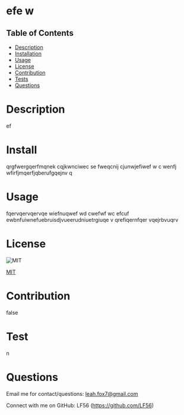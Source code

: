 # efe	w


  ## Table of Contents
  - [Description](#Description)
  - [Installation](#Install)
  - [Usage](#Usage)
  - [License](#License)
  - [Contribution](#Contribution)
  - [Tests](#Tests)
  - [Questions](#Questions)

# Description
ef

# Install
qrgfwergqerfmqnek cqjkwnciwec se fweqcnij cjunwjefiwef	 w  c	wenfj	wfirfjmqerfjqberufgqejnv q

# Usage
fqervqervqervqe wiefnuqwef	wd cwefwf	wc 	 efcuf	ewbnfuiwnefuebruisdjvueerudniuetrgiuqe v qrefiqernfqer vqejrbvuqrv

# License

  ![MIT](https://img.shields.io/badge/License-MIT-blue)

  [MIT](https://opensource.org/licenses/MIT)
  

# Contribution
false

# Test 
n

# Questions

Email me for contact/questions: leah.fox7@gmail.com

Connect with me on GitHub: LF56 (https://github.com/LF56)



